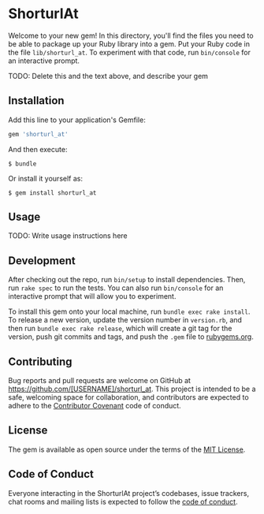 # ShorturlAt

Welcome to your new gem! In this directory, you'll find the files you need to be able to package up your Ruby library into a gem. Put your Ruby code in the file `lib/shorturl_at`. To experiment with that code, run `bin/console` for an interactive prompt.

TODO: Delete this and the text above, and describe your gem

## Installation

Add this line to your application's Gemfile:

```ruby
gem 'shorturl_at'
```

And then execute:

    $ bundle

Or install it yourself as:

    $ gem install shorturl_at

## Usage

TODO: Write usage instructions here

## Development

After checking out the repo, run `bin/setup` to install dependencies. Then, run `rake spec` to run the tests. You can also run `bin/console` for an interactive prompt that will allow you to experiment.

To install this gem onto your local machine, run `bundle exec rake install`. To release a new version, update the version number in `version.rb`, and then run `bundle exec rake release`, which will create a git tag for the version, push git commits and tags, and push the `.gem` file to [rubygems.org](https://rubygems.org).

## Contributing

Bug reports and pull requests are welcome on GitHub at https://github.com/[USERNAME]/shorturl_at. This project is intended to be a safe, welcoming space for collaboration, and contributors are expected to adhere to the [Contributor Covenant](http://contributor-covenant.org) code of conduct.

## License

The gem is available as open source under the terms of the [MIT License](https://opensource.org/licenses/MIT).

## Code of Conduct

Everyone interacting in the ShorturlAt project’s codebases, issue trackers, chat rooms and mailing lists is expected to follow the [code of conduct](https://github.com/[USERNAME]/shorturl_at/blob/master/CODE_OF_CONDUCT.md).

